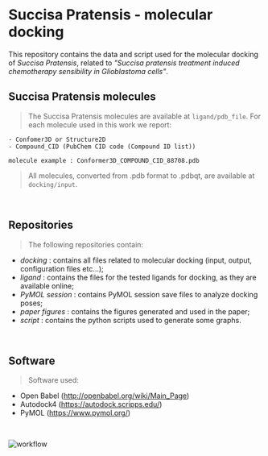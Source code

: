 # Succisa Pratensis - molecular docking 

This repository contains the data and script used for the molecular docking of *Succisa Pratensis*, related to *"Succisa pratensis treatment induced chemotherapy sensibility in Glioblastoma cells"*.

## Succisa Pratensis molecules

> The Succisa Pratensis molecules are available at `ligand/pdb_file`. For each molecule used in this work we report:

```
- Confomer3D or Structure2D
- Compound_CID (PubChem CID code (Compound ID list))

molecule example : Conformer3D_COMPOUND_CID_88708.pdb
```


> All molecules, converted from .pdb format to .pdbqt, are available at `docking/input`. 

<br/>

## Repositories

>The following repositories contain:

- *docking* : contains all files related to molecular docking (input, output, configuration files etc...);
- *ligand* : contains the files for the tested ligands for docking, as they are available online;
- *PyMOL session* : contains PyMOL session save files to analyze docking poses;
- *paper figures* : contains the figures generated and used in the paper;
- *script* : contains the python scripts used to generate some graphs.



<br/>

## Software

> Software used:

- Open Babel (http://openbabel.org/wiki/Main_Page)
- Autodock4 (https://autodock.scripps.edu/)
- PyMOL (https://www.pymol.org/)


<br/>

![workflow](https://github.com/FabioPirovano/succisa_pratensis_docking/blob/main/paper_figures/extra/ppt%20figures/docking_workflow_5.png)
